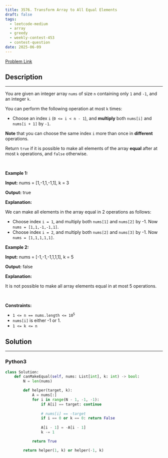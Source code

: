 ```yaml
---
title: 3576. Transform Array to All Equal Elements
draft: false
tags: 
  - leetcode-medium
  - array
  - greedy
  - weekly-contest-453
  - contest-question
date: 2025-06-09
---
```


[Problem Link](https://leetcode.com/problems/transform-array-to-all-equal-elements/)

## Description

---
<p>You are given an integer array <code>nums</code> of size <code>n</code> containing only <code>1</code> and <code>-1</code>, and an integer <code>k</code>.</p>

<p>You can perform the following operation at most <code>k</code> times:</p>

<ul>
	<li>
	<p>Choose an index <code>i</code> (<code>0 &lt;= i &lt; n - 1</code>), and <strong>multiply</strong> both <code>nums[i]</code> and <code>nums[i + 1]</code> by <code>-1</code>.</p>
	</li>
</ul>

<p><strong>Note</strong> that you can choose the same index <code data-end="459" data-start="456">i</code> more than once in <strong>different</strong> operations.</p>

<p>Return <code>true</code> if it is possible to make all elements of the array <strong>equal</strong> after at most <code>k</code> operations, and <code>false</code> otherwise.</p>

<p>&nbsp;</p>
<p><strong class="example">Example 1:</strong></p>

<div class="example-block">
<p><strong>Input:</strong> <span class="example-io">nums = [1,-1,1,-1,1], k = 3</span></p>

<p><strong>Output:</strong> <span class="example-io">true</span></p>

<p><strong>Explanation:</strong></p>

<p>We can make all elements in the array equal in 2 operations as follows:</p>

<ul>
	<li>Choose index <code>i = 1</code>, and multiply both <code>nums[1]</code> and <code>nums[2]</code> by -1. Now <code>nums = [1,1,-1,-1,1]</code>.</li>
	<li>Choose index <code>i = 2</code>, and multiply both <code>nums[2]</code> and <code>nums[3]</code> by -1. Now <code>nums = [1,1,1,1,1]</code>.</li>
</ul>
</div>

<p><strong class="example">Example 2:</strong></p>

<div class="example-block">
<p><strong>Input:</strong> <span class="example-io">nums = [-1,-1,-1,1,1,1], k = 5</span></p>

<p><strong>Output:</strong> <span class="example-io">false</span></p>

<p><strong>Explanation:</strong></p>

<p>It is not possible to make all array elements equal in at most 5 operations.</p>
</div>

<p>&nbsp;</p>
<p><strong>Constraints:</strong></p>

<ul>
	<li><code>1 &lt;= n == nums.length &lt;= 10<sup>5</sup></code></li>
	<li><code>nums[i]</code> is either -1 or 1.</li>
	<li><code>1 &lt;= k &lt;= n</code></li>
</ul>


## Solution

---
### Python3
``` py title='transform-array-to-all-equal-elements'
class Solution:
    def canMakeEqual(self, nums: List[int], k: int) -> bool:
        N = len(nums)

        def helper(target, k):
            A = nums[:]
            for i in range(N - 1, -1, -1):
                if A[i] == target: continue
    
                # nums[i] == -target
                if i == 0 or k == 0: return False
    
                A[i - 1] = -A[i - 1]
                k -= 1

            return True

        return helper(1, k) or helper(-1, k)
            
```

